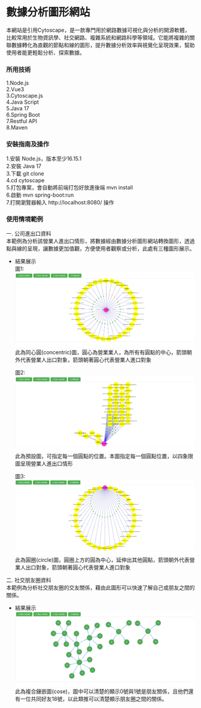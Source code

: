 # 數據分析圖形網站
本網站是引用Cytoscape，是一款專門用於網路數據可視化與分析的開源軟體，比較常用於生物資訊學、社交網路、複雜系統和網路科學等領域。它能將複雜的關聯數據轉化為直觀的節點和線的圖形，提升數據分析效率與視覺化呈現效果，幫助使用者能更輕鬆分析、探索數據。

### 所用技術
1.Node.js  
2.Vue3  
3.Cytoscape.js  
4.Java Script  
5.Java 17  
6.Spring Boot  
7.Restful API  
8.Maven  

### 安裝指南及操作
1.安裝 Node.js，版本至少16.15.1  
2.安裝 Java 17  
3.下載 git clone  
4.cd cytoscape  
5.打包專案，會自動將前端打包好放進後端 mvn install  
6.啟動 mvn spring-boot:run  
7.打開瀏覽器輸入 http://localhost:8080/ 操作  

### 使用情境範例
一. 公司進出口資料  
本範例為分析該營業人進出口情形，將數據經由數據分析圖形網站轉換圖形，透過點與線的呈現，讓數據更加值觀，方便使用者觀察或分析，此處有三種圖形展示。

* 結果展示  
  圖1:  
  <img src="images/inout01.jpg" width="500" height="200"/>  
  此為同心圓(concentric)圖，圓心為營業業人，為所有有圓點的中心，箭頭朝外代表營業人出口對象，箭頭朝著圓心代表營業人進口對象  

  圖2:  
  <img src="images/inout02.jpg" width="500" height="200"/>  
  此為預設圖，可指定每一個圓點的位置。本圖指定每一個圓點位置，以四象限圖呈現營業人進出口情形

  圖3:  
  <img src="images/inout03.jpg" width="500" height="200"/>  
  此為圓圈(circle)圖，圓圈上方的圓為中心，延伸出其他圓點，箭頭朝外代表營業人出口對象，箭頭朝著圓心代表營業人進口對象  

二. 社交朋友圈資料  
本範例為分析社交朋友圈的交友關係，藉由此圖形可以快速了解自己或朋友之間的關係。

* 結果展示  
  <img src="images/social.jpg" width="500" height="200"/>  
此為複合鑲嵌圖(cose)，圖中可以清楚的顯示0號與1號是朋友關係，且他們還有一位共同好友18號，以此類推可以清楚顯示朋友圈之間的關係。  
